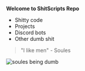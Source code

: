 **Welcome to ShitScripts Repo**
- Shitty code
- Projects
- Discord bots
- Other dumb shit

> "I like men" - Soules

![soules being dumb](/../image/image.png)


<!---
i love monkeys
--->
